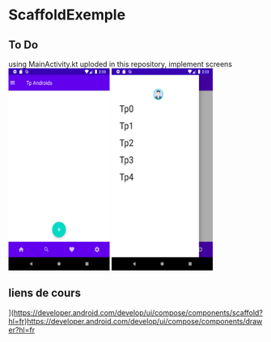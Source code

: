 # ScaffoldExemple
## To Do
using MainActivity.kt uploded in this repository, implement screens  
 <img src="https://github.com/mouniraz/ScaffoldExemple/blob/main/Screenshot_1.png" width="200" height="400" /> 
<img src="https://github.com/mouniraz/ScaffoldExemple/blob/main/Screenshot_2.png" width="200" height="400" />
## liens de cours
](https://developer.android.com/develop/ui/compose/components/scaffold?hl=fr)https://developer.android.com/develop/ui/compose/components/drawer?hl=fr 
